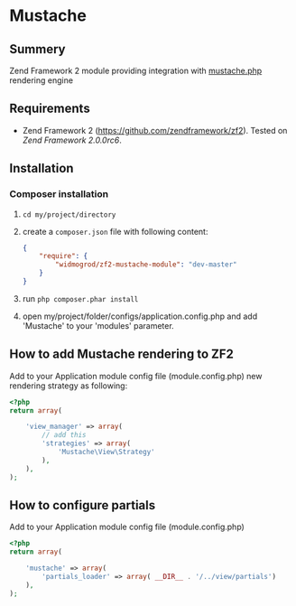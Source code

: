 # Mustache
## Summery

Zend Framework 2 module providing integration with [mustache.php](https://github.com/bobthecow/mustache.php/wiki) rendering engine

## Requirements

  * Zend Framework 2 (https://github.com/zendframework/zf2). Tested on *Zend Framework 2.0.0rc6*.

## Installation

### Composer installation

  1. `cd my/project/directory`
  2. create a `composer.json` file with following content:

     ```json
     {
         "require": {
             "widmogrod/zf2-mustache-module": "dev-master"
         }
     }
     ```
  3. run `php composer.phar install`
  4. open my/project/folder/configs/application.config.php and add 'Mustache' to your 'modules' parameter.

## How to add Mustache rendering to ZF2

Add to your Application module config file (module.config.php) new rendering strategy as following:

```php
<?php
return array(

    'view_manager' => array(
        // add this
        'strategies' => array(
            'Mustache\View\Strategy'
        ),
    ),
);
```

## How to configure partials

  Add to your Application module config file (module.config.php)
```php
<?php
return array(

    'mustache' => array(
        'partials_loader' => array( __DIR__ . '/../view/partials')
    ),
);
```